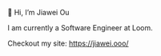 👋 Hi, I’m Jiawei Ou

I am currently a Software Engineer at Loom. 

Checkout my site: https://jiawei.ooo/
